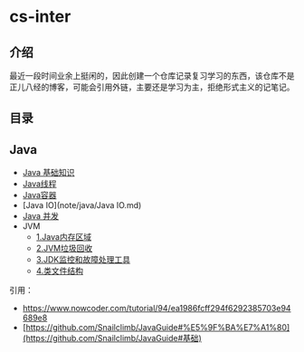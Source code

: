 # cs-inter

## 介绍

最近一段时间业余上挺闲的，因此创建一个仓库记录复习学习的东西，该仓库不是正儿八经的博客，可能会引用外链，主要还是学习为主，拒绝形式主义的记笔记。



## 目录



## Java

* [Java 基础知识](note/java/Java基础知识.md)
* [Java线程](note/java/Java线程.md)
* [Java容器](note/java/Java容器.md)
* [Java IO](note/java/Java IO.md)
* [Java 并发](note/java/Java并发.md)
* JVM
  * [1.Java内存区域](note/java/Java内存区域.md)
  * [2.JVM垃圾回收](note/java/JVM垃圾回收.md)
  * [3.JDK监控和故障处理工具](note/java/JDK监控和故障处理工具.md)
  * [4.类文件结构](note/java/类文件结构.md)




引用：

+ https://www.nowcoder.com/tutorial/94/ea1986fcff294f6292385703e94689e8
+ [https://github.com/Snailclimb/JavaGuide#%E5%9F%BA%E7%A1%80](https://github.com/Snailclimb/JavaGuide#基础)